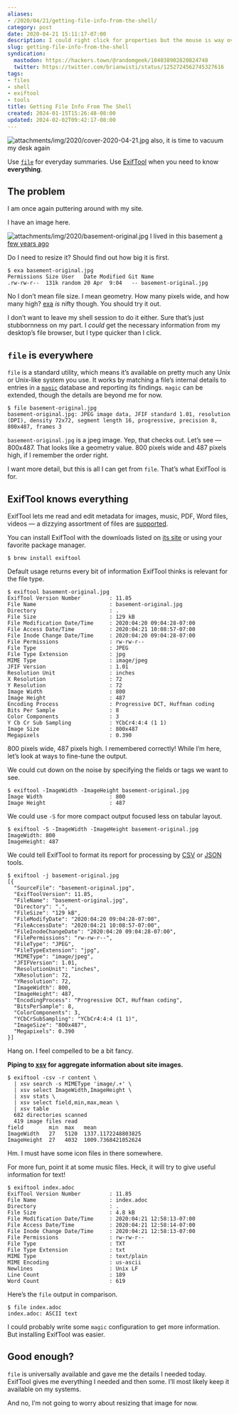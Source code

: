 ```yaml
---
aliases:
- /2020/04/21/getting-file-info-from-the-shell/
category: post
date: 2020-04-21 15:11:17-07:00
description: I could right click for properties but the mouse is way over there
slug: getting-file-info-from-the-shell
syndication:
  mastodon: https://hackers.town/@randomgeek/104038902820824748
  twitter: https://twitter.com/brianwisti/status/1252724562745327616
tags:
- files
- shell
- exiftool
- tools
title: Getting File Info From The Shell
created: 2024-01-15T15:26:48-08:00
updated: 2024-02-02T09:42:17-08:00
---
```


![attachments/img/2020/cover-2020-04-21.jpg](../../../attachments/img/2020/cover-2020-04-21.jpg)
also, it is time to vacuum my desk again

Use [`file`](https://en.wikipedia.org/wiki/File_(command)) for everyday summaries. Use [ExifTool](https://exiftool.org/) when you need to know **everything**.

## The problem

I am once again puttering around with my site.

I have an image here.

![attachments/img/2020/basement-original.jpg](../../../attachments/img/2020/basement-original.jpg)
I lived in this basement [a few years ago](../../2017/03/geekish-update.md)

Do I need to resize it? Should find out how big it is first.

````
$ exa basement-original.jpg
Permissions Size User   Date Modified Git Name
.rw-rw-r--  131k random 20 Apr  9:04   -- basement-original.jpg
````

No I don’t mean file size. I mean geometry. How many pixels wide, and how many high? [exa](https://the.exa.website/) *is* nifty though. You should try it out.

I don’t want to leave my shell session to do it either. Sure that’s just stubbornness on my part. I *could* get the necessary information from my desktop’s file browser, but I type quicker than I click.

## `file` is everywhere

`file` is a standard utility, which means it’s available on pretty much any Unix or Unix-like system you use. It works by matching a file’s internal details to entries in a [`magic`](https://linux.die.net/man/5/magic) database and reporting its findings. `magic` can be extended, though the details are beyond me for now.

````
$ file basement-original.jpg
basement-original.jpg: JPEG image data, JFIF standard 1.01, resolution (DPI), density 72x72, segment length 16, progressive, precision 8, 800x487, frames 3
````

`basement-original.jpg` is a jpeg image. Yep, that checks out. Let’s see — 800x487. That looks like a geometry value. 800 pixels wide and 487 pixels high, if I remember the order right.

I want more detail, but this is all I can get from `file`. That’s what ExifTool is for.

## ExifTool knows everything

ExifTool lets me read and edit metadata for images, music, PDF, Word files, videos — a dizzying assortment of files are [supported](https://exiftool.org/#supported).

You can install ExifTool with the downloads listed on [its site](https://exiftool.org/) or using your favorite package manager.

````
$ brew install exiftool
````

Default usage returns every bit of information ExifTool thinks is relevant for the file type.

````
$ exiftool basement-original.jpg
ExifTool Version Number         : 11.85
File Name                       : basement-original.jpg
Directory                       : .
File Size                       : 129 kB
File Modification Date/Time     : 2020:04:20 09:04:28-07:00
File Access Date/Time           : 2020:04:21 10:08:57-07:00
File Inode Change Date/Time     : 2020:04:20 09:04:28-07:00
File Permissions                : rw-rw-r--
File Type                       : JPEG
File Type Extension             : jpg
MIME Type                       : image/jpeg
JFIF Version                    : 1.01
Resolution Unit                 : inches
X Resolution                    : 72
Y Resolution                    : 72
Image Width                     : 800
Image Height                    : 487
Encoding Process                : Progressive DCT, Huffman coding
Bits Per Sample                 : 8
Color Components                : 3
Y Cb Cr Sub Sampling            : YCbCr4:4:4 (1 1)
Image Size                      : 800x487
Megapixels                      : 0.390
````

800 pixels wide, 487 pixels high. I remembered correctly! While I’m here, let’s look at ways to fine-tune the output.

We could cut down on the noise by specifying the fields or tags we want to see.

````
$ exiftool -ImageWidth -ImageHeight basement-original.jpg
Image Width                     : 800
Image Height                    : 487
````

We could use `-S` for more compact output focused less on tabular layout.

````
$ exiftool -S -ImageWidth -ImageHeight basement-original.jpg
ImageWidth: 800
ImageHeight: 487
````

We could tell ExifTool to format its report for processing by [CSV](../../../card/CSV.md) or [JSON](https://github.com/burningtree/awesome-json) tools.

````
$ exiftool -j basement-original.jpg
[{
  "SourceFile": "basement-original.jpg",
  "ExifToolVersion": 11.85,
  "FileName": "basement-original.jpg",
  "Directory": ".",
  "FileSize": "129 kB",
  "FileModifyDate": "2020:04:20 09:04:28-07:00",
  "FileAccessDate": "2020:04:21 10:08:57-07:00",
  "FileInodeChangeDate": "2020:04:20 09:04:28-07:00",
  "FilePermissions": "rw-rw-r--",
  "FileType": "JPEG",
  "FileTypeExtension": "jpg",
  "MIMEType": "image/jpeg",
  "JFIFVersion": 1.01,
  "ResolutionUnit": "inches",
  "XResolution": 72,
  "YResolution": 72,
  "ImageWidth": 800,
  "ImageHeight": 487,
  "EncodingProcess": "Progressive DCT, Huffman coding",
  "BitsPerSample": 8,
  "ColorComponents": 3,
  "YCbCrSubSampling": "YCbCr4:4:4 (1 1)",
  "ImageSize": "800x487",
  "Megapixels": 0.390
}]
````

Hang on. I feel compelled to be a bit fancy.

**Piping to [xsv](https://github.com/BurntSushi/xsv) for aggregate information about site images.**

````
$ exiftool -csv -r content \
  | xsv search -s MIMEType 'image/.+' \
  | xsv select ImageWidth,ImageHeight \
  | xsv stats \
  | xsv select field,min,max,mean \
  | xsv table
  682 directories scanned
  419 image files read
field        min  max   mean
ImageWidth   27   5120  1337.1172248803825
ImageHeight  27   4032  1009.7368421052624
````

Hm. I must have some icon files in there somewhere.

For more fun, point it at some music files. Heck, it will try to give useful information for text!

````
$ exiftool index.adoc
ExifTool Version Number         : 11.85
File Name                       : index.adoc
Directory                       : .
File Size                       : 4.8 kB
File Modification Date/Time     : 2020:04:21 12:58:13-07:00
File Access Date/Time           : 2020:04:21 12:58:14-07:00
File Inode Change Date/Time     : 2020:04:21 12:58:13-07:00
File Permissions                : rw-rw-r--
File Type                       : TXT
File Type Extension             : txt
MIME Type                       : text/plain
MIME Encoding                   : us-ascii
Newlines                        : Unix LF
Line Count                      : 189
Word Count                      : 619
````

Here’s the `file` output in comparison.

````
$ file index.adoc
index.adoc: ASCII text
````

I could probably write some `magic` configuration to get more information. But installing ExifTool was easier.

## Good enough?

`file` is universally available and gave me the details I needed today. ExifTool gives me everything I needed and then some. I’ll most likely keep it available on my systems.

And no, I’m not going to worry about resizing that image for now.
